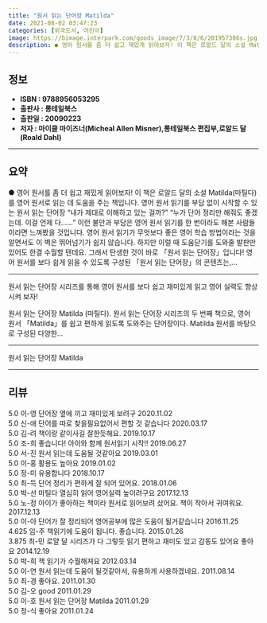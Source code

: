 ```yaml
---
title: "원서 읽는 단어장 Matilda"
date: 2021-08-02 03:47:23
categories: [외국도서, 어린이]
image: https://bimage.interpark.com/goods_image/7/3/8/6/201957386s.jpg
description: ● 영어 원서를 좀 더 쉽고 재밌게 읽어보자! 이 책은 로알드 달의 소설 Matilda(마틸다)를 영어 원서로 읽는 데 도움을 주는 책입니다. 영어 원서 읽기를 부담 없이 시작할 수 있는 원서 읽는 단어장 “내가 제대로 이해하고 있는 걸까?” “누가 단어 정리만 해줘도 좋겠는데. 이
---
```


## **정보**

- **ISBN : 9788956053295**
- **출판사 : 롱테일북스**
- **출판일 : 20090223**
- **저자 : 마이클 마이즈너(Micheal Allen Misner),롱테일북스 편집부,로알드 달(Roald Dahl)**

------



## **요약**

● 영어 원서를 좀 더 쉽고 재밌게 읽어보자!  이 책은 로알드 달의 소설 Matilda(마틸다)를 영어 원서로 읽는 데 도움을 주는 책입니다. 영어 원서 읽기를 부담 없이 시작할 수 있는 원서 읽는 단어장 “내가 제대로 이해하고 있는 걸까?”  “누가 단어 정리만 해줘도 좋겠는데. 이걸 언제 다……” 이런 불안과 부담은 영어 원서 읽기를 한 번이라도 해본 사람들이라면 느껴봤을 것입니다. 영어 원서 읽기가 무엇보다 좋은 영어 학습 방법이라는 것을 알면서도 이 벽은 뛰어넘기가 쉽지 않습니다. 하지만 이럴 때 도움닫기를 도와줄 발판만 있어도 한결 수월할 텐데요. 그래서 탄생한 것이 바로 「원서 읽는 단어장」입니다!  영어 원서를 보다 쉽게 읽을 수 있도록 구성된 「원서 읽는 단어장」의 콘텐츠는,...

------

원서 읽는 단어장 시리즈를 통해 영어 원서를 보다 쉽고 재미있게 읽고 영어 실력도 향상시켜 보자! 

원서 읽는 단어장 Matilda (마틸다). 원서 읽는 단어장 시리즈의 두 번째 책으로, 영어 원서 「Matilda」를 쉽고 편하게 읽도록 도와주는 단어장이다. Matilda 원서를 바탕으로 구성된 다양한... 

------


원서 읽는 단어장 Matilda 

------


## **리뷰** 

5.0 이-영 단어장 옆에 끼고 재미있게 보려구 2020.11.02 <br/>5.0 신-애 단어를 따로 찾을필요없어서 편할 것 같습니다 2020.03.17 <br/>5.0 김-려 책이랑 같이사길 잘한듯해요. 2019.10.17 <br/>5.0 조-희 좋습니다! 아이와 함께 원서읽기 시작!! 2019.06.27 <br/>5.0 서-진 원서 읽는데 도움될 것같아요 2019.03.01 <br/>5.0 이-홍 활용도 높아요 2019.01.02 <br/>5.0 정-미 유용합니다 2018.10.17 <br/>5.0 최-득 단어 정리가 편하게 잘 되어 있어요. 2018.01.06 <br/>5.0 박-선 마틸다 열심히 읽어 영어실력 높이려구요 2017.12.13 <br/>5.0 노-정 아이가 좋아하는 책이라 원서로 읽어보려 샀어요. 책이 작아서 귀여워요. 2017.12.13 <br/>5.0 이-아 단어가 잘 정리되어 영어공부에 많은 도움이 될거같습니다 2016.11.25 <br/>4.625 임-주 책읽기에 도움이 됩니다. 좋습니다. 2015.01.26 <br/>3.875 최-민 로얄 달 시리즈가 다 그렇듯 읽기 편하고 재미도 있고 감동도 있어요 좋아요 2014.12.19 <br/>5.0 박-희 책 읽기가 수월해져요 2012.03.14 <br/>5.0 이-연 원서 읽는데 도움이 될것같아서, 유용하게 사용하겠네요. 2011.08.14 <br/>5.0 최-경 좋아요. 2011.01.30 <br/>5.0 김-오 good 2011.01.29 <br/>5.0 이-호 원서 읽는 단어장 Matilda 2011.01.29 <br/>5.0 정-식 좋아요 2011.01.24 <br/>